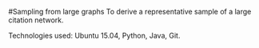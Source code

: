 #Sampling from large graphs
To derive a representative sample of a large citation network.

Technologies used: Ubuntu 15.04, Python, Java, Git.
